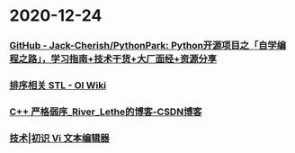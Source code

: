 
# 2020-12-24

### [GitHub - Jack-Cherish/PythonPark: Python开源项目之「自学编程之路」，学习指南+技术干货+大厂面经+资源分享](https://github.com/Jack-Cherish/PythonPark)

### [排序相关 STL - OI Wiki](https://oi-wiki.org/basic/stl-sort/)

### [C++ 严格弱序_River_Lethe的博客-CSDN博客](https://blog.csdn.net/River_Lethe/article/details/78618788)

### [技术|初识 Vi 文本编辑器](https://linux.cn/article-12947-1.html)